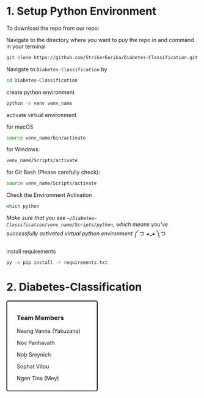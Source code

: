 # **1. Setup Python Environment**

To download the repo from our repo:

Navigate to the directory where you want to puy the repo in and command in your terminal

```bash
git clone https://github.com/StrikerEurika/Diabetes-Classification.git
```

Navigate to `Diabetes-Classification` by

```bash
cd Diabetes-Classification
```

create python environment

```bash
python -m venv venv_name
```
activate virtual environment

for macOS

```bash
source venv_name/bin/activate 
```

for Windows: 

```bash
venv_name/Scripts/activate
```

for Git Bash (Please carefully check):

```bash
source venv_name/Scripts/activate
```

Check the Environment Activation

```bash
which python
```

*Make sure that you see `~/Diabetes-Classification/venv_name/Scripts/python`, which means you've successfully activated virtual python environment* ༼ つ ◕_◕ ༽つ

install requirements

```bash
py -m pip install -r requirements.txt
```

# **2. Diabetes-Classification**

<div style="border: 2px solid #000; padding: 10px; width: 200px; border-radius: 5px; text-align: center; text-align: left; padding-left: 25px;">  
    <h3>Team Members</h3>  
    <p>Neang Vanna (Yakuzana)</p>
    <p>Nov Panhavath</p>  
    <p>Nob Sreynich</p>  
    <p>Sophat Vitou</p>  
    <p>Ngen Tina (Mey)</p>  
</div>